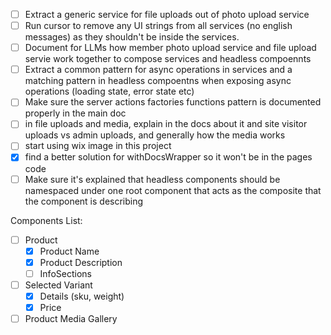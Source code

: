 - [ ] Extract a generic service for file uploads out of photo upload service
- [ ] Run cursor to remove any UI strings from all services (no english messages) as they shouldn't be inside the services.
- [ ] Document for LLMs how member photo upload service and file upload servie work together to compose services and headless compoennts
- [ ] Extract a common pattern for async operations in services and a matching pattern in headless compoentns when exposing async operations (loading state, error state etc)
- [ ] Make sure the server actions factories functions pattern is documented properly in the main doc
- [ ] in file uploads and media, explain in the docs about it and site visitor uploads vs admin uploads, and generally how the media works
- [ ] start using wix image in this project
- [x] find a better solution for withDocsWrapper so it won't be in the pages code
- [ ] Make sure it's explained that headless components should be namespaced under one root component that acts as the composite that the component is describing

Components List:

- [ ] Product
  - [x] Product Name
  - [x] Product Description
  - [ ] InfoSections
- [ ] Selected Variant
  - [x] Details (sku, weight)
  - [x] Price
- [ ] Product Media Gallery
